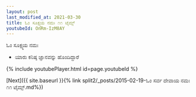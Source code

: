```yaml
---
layout: post
last_modified_at: 2021-03-30
title: ಓಂ ಸೂಕ್ಷ್ಮಯ ನಮಃ ೧೧ ಟೈಮ್ಸ್
youtubeId: OnRm-IzM8AY
---
```

 
 
 ಓಂ ಸೂಕ್ಷ್ಮಯ ನಮಃ  
 
 -  ಯಾರು ಕನಿಷ್ಠ ಜ್ಞಾನವನ್ನು ಹೊಂದಿದ್ದಾರೆ 
 
  
 
  
 
 
 
 
 
 


{% include youtubePlayer.html id=page.youtubeId %}
 
[Next]({{ site.baseurl }}{% link  split2/_posts/2015-02-19-ಓಂ ಸರ್ವ ದೇವಾಯ ನಮಃ ೧೧ ಟೈಮ್ಸ್.md%})
 
